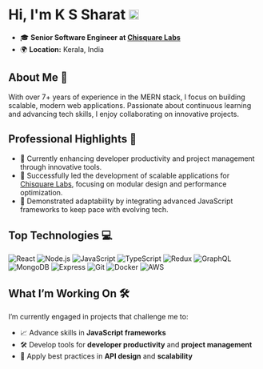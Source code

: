 # Hi, I'm K S Sharat <img src="https://github.com/sharatks26/sharatks26/assets/19923424/665b6f76-e5d4-4d2f-98ff-07f656d50242" alt="Icon" width="20" height="20">

- 🎓 **Senior Software Engineer at [Chisquare Labs](https://www.linkedin.com/company/chisquarelabs/)**
- 🌍 **Location:** Kerala, India


## About Me 🌟
With over 7+ years of experience in the MERN stack, I focus on building scalable, modern web applications. Passionate about continuous learning and advancing tech skills, I enjoy collaborating on innovative projects.


## Professional Highlights 🚀
- 🌱 Currently enhancing developer productivity and project management through innovative tools.
- 💼 Successfully led the development of scalable applications for [Chisquare Labs](https://www.linkedin.com/company/chisquarelabs/), focusing on modular design and performance optimization.
- 🔄 Demonstrated adaptability by integrating advanced JavaScript frameworks to keep pace with evolving tech.


## Top Technologies 💻
![React](https://img.shields.io/badge/-React-61DAFB?style=for-the-badge&logo=react) 
![Node.js](https://img.shields.io/badge/-Node.js-339933?style=for-the-badge&logo=node.js)
![JavaScript](https://img.shields.io/badge/-JavaScript-F7DF1E?style=for-the-badge&logo=javascript)
![TypeScript](https://img.shields.io/badge/-TypeScript-3178C6?style=for-the-badge&logo=typescript)
![Redux](https://img.shields.io/badge/-Redux-764ABC?style=for-the-badge&logo=redux)
![GraphQL](https://img.shields.io/badge/-GraphQL-E10098?style=for-the-badge&logo=graphql)
![MongoDB](https://img.shields.io/badge/-MongoDB-47A248?style=for-the-badge&logo=mongodb)
![Express](https://img.shields.io/badge/-Express-000000?style=for-the-badge&logo=express)
![Git](https://img.shields.io/badge/-Git-F05032?style=for-the-badge&logo=git)
![Docker](https://img.shields.io/badge/-Docker-2496ED?style=for-the-badge&logo=docker)
![AWS](https://img.shields.io/badge/-AWS-232F3E?style=for-the-badge&logo=amazon-aws)


## What I’m Working On 🛠️
I’m currently engaged in projects that challenge me to:
- 📈 Advance skills in **JavaScript frameworks**
- 🛠 Develop tools for **developer productivity** and **project management**
- 🔧 Apply best practices in **API design** and **scalability**


<!--
## GitHub Stats 📈
![GitHub Stats](https://github-readme-stats.vercel.app/api?username=sharatks26)



- 🔭 I’m currently working on Chisquare Labs
- 🌱 I’m currently learning NextJs
- 📫 How to reach me: sharatks26@gmail.com
Here are some ideas to get you started:

- 🔭 I’m currently working on ...
- 🌱 I’m currently learning ...
- 👯 I’m looking to collaborate on ...
- 🤔 I’m looking for help with ...
- 💬 Ask me about ...
- 📫 How to reach me: ...
- 😄 Pronouns: ...
- ⚡ Fun fact: ...
-->
